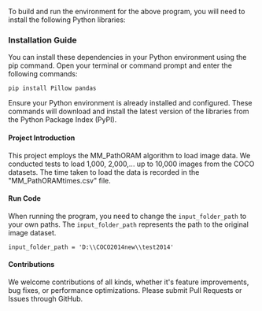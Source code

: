 To build and run the environment for the above program, you will need to install the following Python libraries:

### Installation Guide

You can install these dependencies in your Python environment using the pip command. Open your terminal or command prompt and enter the following commands:

```
pip install Pillow pandas
```

Ensure your Python environment is already installed and configured. These commands will download and install the latest version of the libraries from the Python Package Index (PyPI).

#### Project Introduction

This project employs the MM_PathORAM algorithm to load image data. We conducted tests to load 1,000, 2,000,... up to 10,000 images from the COCO datasets. The time taken to load the data is recorded in the "MM_PathORAMtimes.csv" file.


#### Run Code

When running the program, you need to change the `input_folder_path`  to your own paths. The `input_folder_path` represents the path to the original image dataset.

```
input_folder_path = 'D:\\COCO2014new\\test2014' 
```



#### Contributions

We welcome contributions of all kinds, whether it's feature improvements, bug fixes, or performance optimizations. Please submit Pull Requests or Issues through GitHub.